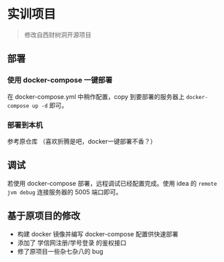 # 实训项目

> 修改自西财树洞开源项目

## 部署

### 使用 docker-compose 一键部署

在 docker-compose.yml 中稍作配置，copy 到要部署的服务器上 `docker-compose up -d` 即可。

### 部署到本机

参考原仓库 （喜欢折腾是吧，docker一键部署不香？）

## 调试

若使用 docker-compose 部署，远程调试已经配置完成。使用 idea 的 `remote jvm debug` 连接服务器的 5005 端口即可。

## 基于原项目的修改

- 构建 docker 镜像并编写 docker-compose 配置供快速部署
- 添加了 学信网注册/学号登录 的鉴权接口
- 修了原项目一些杂七杂八的 bug